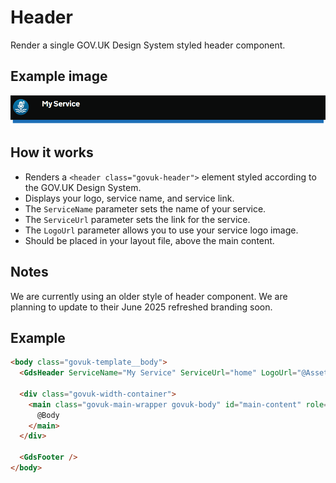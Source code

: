 # Header

Render a single GOV.UK Design System styled header component.

## Example image

![Header example](Header.png)

## How it works

- Renders a `<header class="govuk-header">` element styled according to the GOV.UK Design System.
- Displays your logo, service name, and service link.
- The `ServiceName` parameter sets the name of your service.
- The `ServiceUrl` parameter sets the link for the service.
- The `LogoUrl` parameter allows you to use your service logo image.
- Should be placed in your layout file, above the main content.

## Notes

We are currently using an older style of header component. We are planning to update to their June 2025 refreshed branding soon.

## Example

```html
<body class="govuk-template__body">
  <GdsHeader ServiceName="My Service" ServiceUrl="home" LogoUrl="@Assets["images/logos/logo.webp"]" />

  <div class="govuk-width-container">
    <main class="govuk-main-wrapper govuk-body" id="main-content" role="main">
      @Body
    </main>
  </div>

  <GdsFooter />
</body>
```
